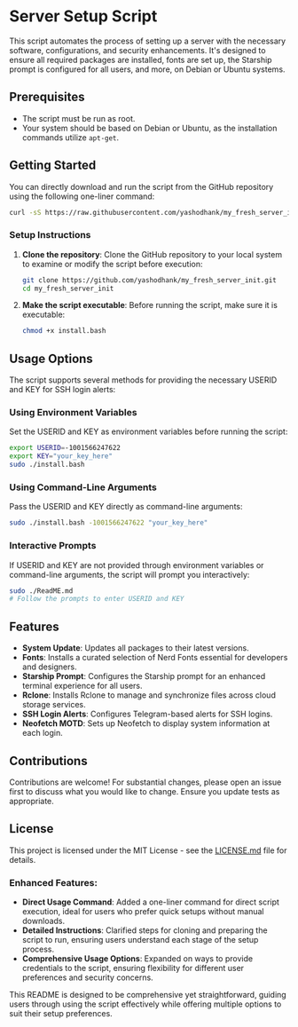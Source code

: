 # Server Setup Script

This script automates the process of setting up a server with the necessary software, configurations, and security enhancements. It's designed to ensure all required packages are installed, fonts are set up, the Starship prompt is configured for all users, and more, on Debian or Ubuntu systems.

## Prerequisites

- The script must be run as root.
- Your system should be based on Debian or Ubuntu, as the installation commands utilize `apt-get`.

## Getting Started

You can directly download and run the script from the GitHub repository using the following one-liner command:

```bash
curl -sS https://raw.githubusercontent.com/yashodhank/my_fresh_server_init/main/install.bash | sudo bash -s -- -1001566247622 "your_key_here"
```

### Setup Instructions

1. **Clone the repository**:
   Clone the GitHub repository to your local system to examine or modify the script before execution:

   ```bash
   git clone https://github.com/yashodhank/my_fresh_server_init.git
   cd my_fresh_server_init
   ```

2. **Make the script executable**:
   Before running the script, make sure it is executable:

   ```bash
   chmod +x install.bash
   ```

## Usage Options

The script supports several methods for providing the necessary USERID and KEY for SSH login alerts:

### Using Environment Variables

Set the USERID and KEY as environment variables before running the script:

```bash
export USERID=-1001566247622
export KEY="your_key_here"
sudo ./install.bash
```

### Using Command-Line Arguments

Pass the USERID and KEY directly as command-line arguments:

```bash
sudo ./install.bash -1001566247622 "your_key_here"
```

### Interactive Prompts

If USERID and KEY are not provided through environment variables or command-line arguments, the script will prompt you interactively:

```bash
sudo ./ReadME.md
# Follow the prompts to enter USERID and KEY
```

## Features

- **System Update**: Updates all packages to their latest versions.
- **Fonts**: Installs a curated selection of Nerd Fonts essential for developers and designers.
- **Starship Prompt**: Configures the Starship prompt for an enhanced terminal experience for all users.
- **Rclone**: Installs Rclone to manage and synchronize files across cloud storage services.
- **SSH Login Alerts**: Configures Telegram-based alerts for SSH logins.
- **Neofetch MOTD**: Sets up Neofetch to display system information at each login.

## Contributions

Contributions are welcome! For substantial changes, please open an issue first to discuss what you would like to change. Ensure you update tests as appropriate.

## License

This project is licensed under the MIT License - see the [LICENSE.md](LICENSE) file for details.

### Enhanced Features:
- **Direct Usage Command**: Added a one-liner command for direct script execution, ideal for users who prefer quick setups without manual downloads.
- **Detailed Instructions**: Clarified steps for cloning and preparing the script to run, ensuring users understand each stage of the setup process.
- **Comprehensive Usage Options**: Expanded on ways to provide credentials to the script, ensuring flexibility for different user preferences and security concerns.

This README is designed to be comprehensive yet straightforward, guiding users through using the script effectively while offering multiple options to suit their setup preferences.

